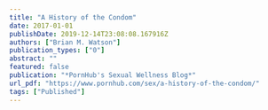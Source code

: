 ```yaml
---
title: "A History of the Condom"
date: 2017-01-01
publishDate: 2019-12-14T23:08:08.167916Z
authors: ["Brian M. Watson"]
publication_types: ["0"]
abstract: ""
featured: false
publication: "*PornHub's Sexual Wellness Blog*"
url_pdf: "https://www.pornhub.com/sex/a-history-of-the-condom/"
tags: ["Published"]
---
```


